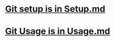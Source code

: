 # [Git setup is in Setup.md](https://github.com/zeuscsc/generation-ice-breaking/blob/main/Setup.md)
# [Git Usage is in Usage.md](https://github.com/zeuscsc/generation-ice-breaking/blob/main/usage.md)
